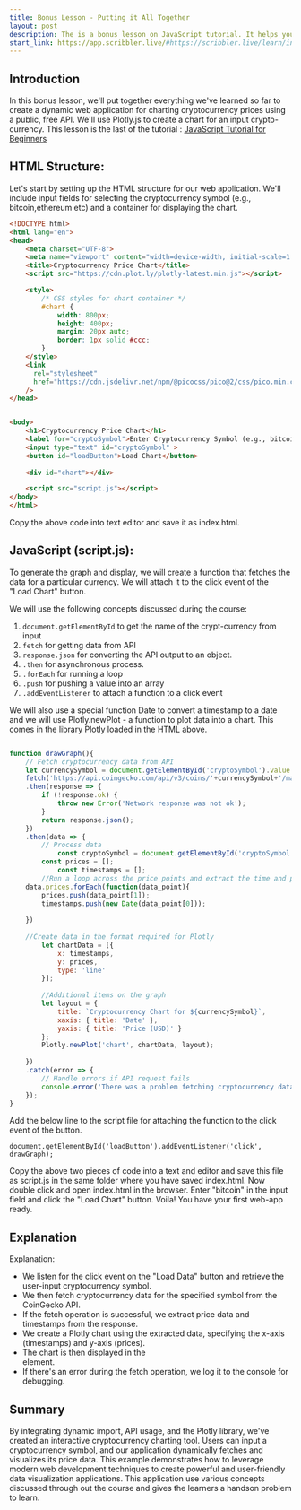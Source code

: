 ```yaml
---
title: Bonus Lesson - Putting it All Together
layout: post
description: The is a bonus lesson on JavaScript tutorial. It helps you build a small web-application from scratch.
start_link: https://app.scribbler.live/#https://scribbler.live/learn/intro-lesson-1.jsnb
---
```

## Introduction
In this bonus lesson, we'll put together everything we've learned so far to create a dynamic web application for charting cryptocurrency prices using a public, free API. We'll use Plotly.js to create a chart for an input crypto-currency. This lesson is the last of the tutorial : [JavaScript Tutorial for Beginners](https://scribbler.live/learn/javascript-tutorial-beginners/)



## HTML Structure:

Let's start by setting up the HTML structure for our web application. We'll include input fields for selecting the cryptocurrency symbol (e.g., bitcoin,ethereum etc) and a container for displaying the chart.

```html
<!DOCTYPE html>
<html lang="en">
<head>
    <meta charset="UTF-8">
    <meta name="viewport" content="width=device-width, initial-scale=1.0">
    <title>Cryptocurrency Price Chart</title>
    <script src="https://cdn.plot.ly/plotly-latest.min.js"></script>

    <style>
        /* CSS styles for chart container */
        #chart {
            width: 800px;
            height: 400px;
            margin: 20px auto;
            border: 1px solid #ccc;
        }
    </style>
    <link
      rel="stylesheet"
      href="https://cdn.jsdelivr.net/npm/@picocss/pico@2/css/pico.min.css"
    />
</head>


<body>
    <h1>Cryptocurrency Price Chart</h1>
    <label for="cryptoSymbol">Enter Cryptocurrency Symbol (e.g., bitcoin, ethereum):</label>
    <input type="text" id="cryptoSymbol" >
    <button id="loadButton">Load Chart</button>
    
    <div id="chart"></div>

    <script src="script.js"></script>
</body>
</html>
```

Copy the above code into text editor and save it as index.html.

## JavaScript (script.js):

To generate the graph and display, we will create a function that fetches the data for a particular currency. We will attach it to the click event of the "Load Chart" button.

We will use the following concepts discussed during the course:

1. `document.getElementById` to get the name of the crypt-currency from input
2. `fetch` for getting data from API
3. `response.json` for converting the API output to an object.
4. `.then` for asynchronous process.
5. `.forEach` for running a loop
6. `.push` for pushing a value into an array
7. `.addEventListener` to attach a function to a click event

We will also use a special function Date to convert a timestamp to a date and we will use Plotly.newPlot - a function to plot data into a chart. This comes in the library Plotly loaded in the HTML above.

```javascript

function drawGraph(){
    // Fetch cryptocurrency data from API
    let currencySymbol = document.getElementById('cryptoSymbol').value.toLowerCase();
    fetch('https://api.coingecko.com/api/v3/coins/'+currencySymbol+'/market_chart?vs_currency=usd&days=7')
    .then(response => {
        if (!response.ok) {
            throw new Error('Network response was not ok');
        }
        return response.json();
    })
    .then(data => {
        // Process data
            const cryptoSymbol = document.getElementById('cryptoSymbol').value.toLowerCase();
   	    const prices = [];
            const timestamps = [];
        //Run a loop across the price points and extract the time and price
   	data.prices.forEach(function(data_point){
   		prices.push(data_point[1]);
   		timestamps.push(new Date(data_point[0]));
   		
   	})
   	
   	//Create data in the format required for Plotly
        let chartData = [{
            x: timestamps,
            y: prices,
            type: 'line'
        }];
        
        //Additional items on the graph
        let layout = {
            title: `Cryptocurrency Chart for ${currencySymbol}`,
            xaxis: { title: 'Date' },
            yaxis: { title: 'Price (USD)' }
        };
        Plotly.newPlot('chart', chartData, layout);
        
    })
    .catch(error => {
        // Handle errors if API request fails
        console.error('There was a problem fetching cryptocurrency data:', error);
    });
}

```

Add the below line to the script file for attaching the function to the click event of the button.

```
document.getElementById('loadButton').addEventListener('click', drawGraph);
```

Copy the above two pieces of code into a text and editor and save this file as script.js in the same folder where you have saved index.html. Now double click and open index.html in the browser. Enter "bitcoin" in the input field and click the "Load Chart" button. Voila! You have your first web-app ready. 

## Explanation
Explanation:
- We listen for the click event on the "Load Data" button and retrieve the user-input cryptocurrency symbol.
- We then fetch cryptocurrency data for the specified symbol from the CoinGecko API.
- If the fetch operation is successful, we extract price data and timestamps from the response.
- We create a Plotly chart using the extracted data, specifying the x-axis (timestamps) and y-axis (prices).
- The chart is then displayed in the <div id="chart"></div> element.
- If there's an error during the fetch operation, we log it to the console for debugging.

## Summary
By integrating dynamic import, API usage, and the Plotly library, we've created an interactive cryptocurrency charting tool. Users can input a cryptocurrency symbol, and our application dynamically fetches and visualizes its price data. This example demonstrates how to leverage modern web development techniques to create powerful and user-friendly data visualization applications. This application use various concepts discussed through out the course and gives the learners a handson problem to learn.
